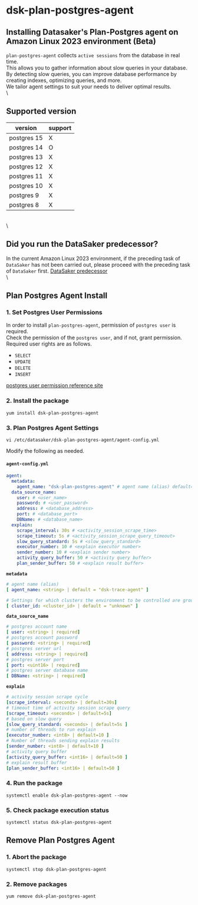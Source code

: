 # dsk-plan-postgres-agent

## Installing Datasaker's Plan-Postgres agent on Amazon Linux 2023 environment (Beta)

`plan-postgres-agent` collects `active sessions` from the database in real time.\
This allows you to gather information about slow queries in your database.\
By detecting slow queries, you can improve database performance by creating indexes, optimizing queries, and more.\
We tailor agent settings to suit your needs to deliver optimal results.\
\


## Supported version

| version | support |
| ----------- | ------- |
| postgres 15 | X |
| postgres 14 | O |
| postgres 13 | X |
| postgres 12 | X |
| postgres 11 | X |
| postgres 10 | X |
| postgres 9 | X |
| postgres 8 | X |

\
\


## Did you run the DataSaker predecessor?

In the current Amazon Linux 2023 environment, if the preceding task of `DataSaker` has not been carried out, please proceed with the preceding task of `DataSaker` first. [DataSaker predecessor](dsk-plan-postgres-agent/en/$%7BPREPARATION\_MANUAL\_KR%7D/)\
\


## Plan Postgres Agent Install

### 1. Set Postgres User Permissions

In order to install `plan-postgres-agent`, permission of `postgres user` is required.\
Check the permission of the `postgres user`, and if not, grant permission.\
Required user rights are as follows.

* `SELECT`
* `UPDATE`
* `DELETE`
* `INSERT`

[postgres user permission reference site](https://www.postgresql.org/docs/14/sql-grant.html)

### 2. Install the package

```shell
yum install dsk-plan-postgres-agent
```

### 3. Plan Postgres Agent Settings

```shell
vi /etc/datasaker/dsk-plan-postgres-agent/agent-config.yml
```

Modify the following as needed.

#### `agent-config.yml`

```yaml
agent:
  metadata:
    agent_name: "dsk-plan-postgres-agent" # agent name (alias) default=dsk-plan-postgres-agent
  data_source_name:
    user: # <user_name>
    password: # <user_password>
    address: # <database_address>
    port: # <database_port>
    DBName: # <database_name>
  explain:
    scrape_interval: 30s # <activity_session_scrape_time>
    scrape_timeout: 5s # <activity_session_scrape_query_timeout>
    slow_query_standard: 5s # <slow_query_standard>
    executor_number: 10 # <explain executor number>
    sender_number: 10 # <explain sender number>
    activity_query_buffer: 50 # <activity query buffer>
    plan_sender_buffer: 50 # <explain result buffer>
```

**`metadata`**

```yaml
# agent name (alias)
[ agent_name: <string> | default = "dsk-trace-agent" ]

# Settings for which clusters the environment to be controlled are grouped into
[ cluster_id: <cluster_id> | default = "unknown" ]
```

**`data_source_name`**

```yaml
# postgres account name
[ user: <string> | required]
# postgres account password
[ password: <string> | required]
# postgres server url
[ address: <string> | required]
# postgres server port
[ port: <uint16> | required]
# postgres server database name
[ DBName: <string> | required]
```

**`explain`**

```yaml
# activity session scrape cycle
[scrape_interval: <seconds> | default=30s]
# timeout time of activity session scrape query
[scrape_timeout: <seconds> | default=5s]
# based on slow query
[slow_query_standard: <seconds> | default=5s ]
# number of threads to run explain
[executor_number: <int8> | default=10 ]
# Number of threads sending explain results
[sender_number: <int8> | default=10 ]
# activity query buffer
[activity_query_buffer: <int16> | default=50 ]
# explain result buffer
[plan_sender_buffer: <int16> | default=50 ]
```

### 4. Run the package

```shell
systemctl enable dsk-plan-postgres-agent --now
```

### 5. Check package execution status

```shell
systemctl status dsk-plan-postgres-agent
```

## Remove Plan Postgres Agent

### 1. Abort the package

```shell
systemctl stop dsk-plan-postgres-agent
```

### 2. Remove packages

```shell
yum remove dsk-plan-postgres-agent
```